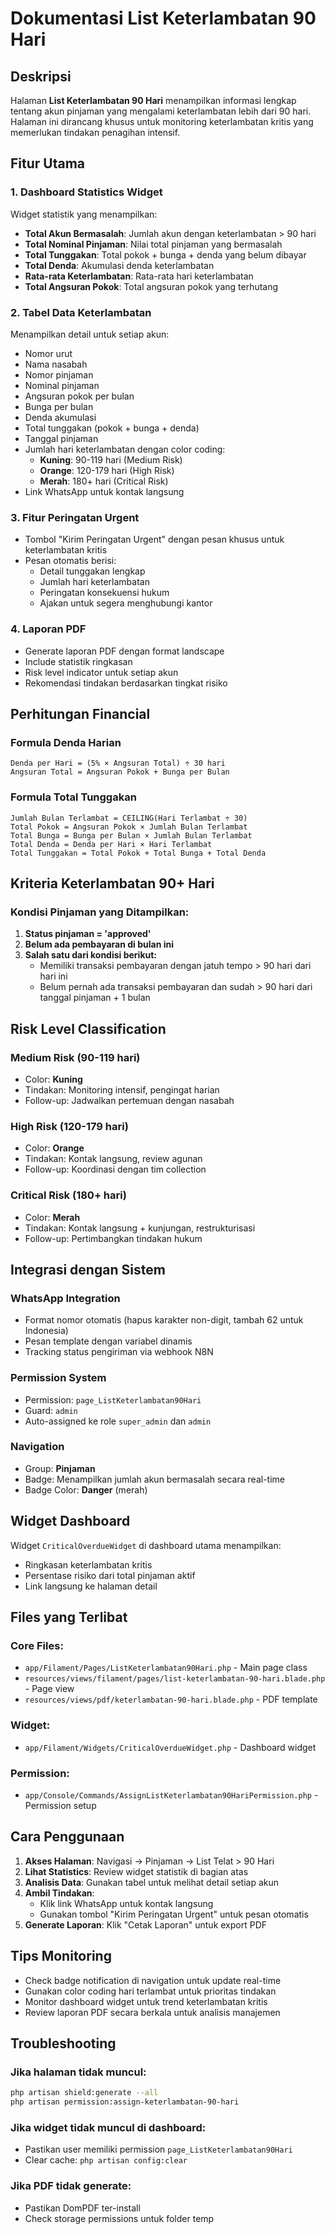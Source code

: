 # Dokumentasi List Keterlambatan 90 Hari

## Deskripsi
Halaman **List Keterlambatan 90 Hari** menampilkan informasi lengkap tentang akun pinjaman yang mengalami keterlambatan lebih dari 90 hari. Halaman ini dirancang khusus untuk monitoring keterlambatan kritis yang memerlukan tindakan penagihan intensif.

## Fitur Utama

### 1. Dashboard Statistics Widget
Widget statistik yang menampilkan:
- **Total Akun Bermasalah**: Jumlah akun dengan keterlambatan > 90 hari
- **Total Nominal Pinjaman**: Nilai total pinjaman yang bermasalah
- **Total Tunggakan**: Total pokok + bunga + denda yang belum dibayar
- **Total Denda**: Akumulasi denda keterlambatan
- **Rata-rata Keterlambatan**: Rata-rata hari keterlambatan
- **Total Angsuran Pokok**: Total angsuran pokok yang terhutang

### 2. Tabel Data Keterlambatan
Menampilkan detail untuk setiap akun:
- Nomor urut
- Nama nasabah
- Nomor pinjaman
- Nominal pinjaman
- Angsuran pokok per bulan
- Bunga per bulan
- Denda akumulasi
- Total tunggakan (pokok + bunga + denda)
- Tanggal pinjaman
- Jumlah hari keterlambatan dengan color coding:
  - **Kuning**: 90-119 hari (Medium Risk)
  - **Orange**: 120-179 hari (High Risk)  
  - **Merah**: 180+ hari (Critical Risk)
- Link WhatsApp untuk kontak langsung

### 3. Fitur Peringatan Urgent
- Tombol "Kirim Peringatan Urgent" dengan pesan khusus untuk keterlambatan kritis
- Pesan otomatis berisi:
  - Detail tunggakan lengkap
  - Jumlah hari keterlambatan
  - Peringatan konsekuensi hukum
  - Ajakan untuk segera menghubungi kantor

### 4. Laporan PDF
- Generate laporan PDF dengan format landscape
- Include statistik ringkasan
- Risk level indicator untuk setiap akun
- Rekomendasi tindakan berdasarkan tingkat risiko

## Perhitungan Financial

### Formula Denda Harian
```
Denda per Hari = (5% × Angsuran Total) ÷ 30 hari
Angsuran Total = Angsuran Pokok + Bunga per Bulan
```

### Formula Total Tunggakan
```
Jumlah Bulan Terlambat = CEILING(Hari Terlambat ÷ 30)
Total Pokok = Angsuran Pokok × Jumlah Bulan Terlambat
Total Bunga = Bunga per Bulan × Jumlah Bulan Terlambat
Total Denda = Denda per Hari × Hari Terlambat
Total Tunggakan = Total Pokok + Total Bunga + Total Denda
```

## Kriteria Keterlambatan 90+ Hari

### Kondisi Pinjaman yang Ditampilkan:
1. **Status pinjaman = 'approved'**
2. **Belum ada pembayaran di bulan ini**
3. **Salah satu dari kondisi berikut:**
   - Memiliki transaksi pembayaran dengan jatuh tempo > 90 hari dari hari ini
   - Belum pernah ada transaksi pembayaran dan sudah > 90 hari dari tanggal pinjaman + 1 bulan

## Risk Level Classification

### Medium Risk (90-119 hari)
- Color: **Kuning**
- Tindakan: Monitoring intensif, pengingat harian
- Follow-up: Jadwalkan pertemuan dengan nasabah

### High Risk (120-179 hari)
- Color: **Orange** 
- Tindakan: Kontak langsung, review agunan
- Follow-up: Koordinasi dengan tim collection

### Critical Risk (180+ hari)
- Color: **Merah**
- Tindakan: Kontak langsung + kunjungan, restrukturisasi
- Follow-up: Pertimbangkan tindakan hukum

## Integrasi dengan Sistem

### WhatsApp Integration
- Format nomor otomatis (hapus karakter non-digit, tambah 62 untuk Indonesia)
- Pesan template dengan variabel dinamis
- Tracking status pengiriman via webhook N8N

### Permission System
- Permission: `page_ListKeterlambatan90Hari`
- Guard: `admin`
- Auto-assigned ke role `super_admin` dan `admin`

### Navigation
- Group: **Pinjaman**
- Badge: Menampilkan jumlah akun bermasalah secara real-time
- Badge Color: **Danger** (merah)

## Widget Dashboard
Widget `CriticalOverdueWidget` di dashboard utama menampilkan:
- Ringkasan keterlambatan kritis
- Persentase risiko dari total pinjaman aktif
- Link langsung ke halaman detail

## Files yang Terlibat

### Core Files:
- `app/Filament/Pages/ListKeterlambatan90Hari.php` - Main page class
- `resources/views/filament/pages/list-keterlambatan-90-hari.blade.php` - Page view
- `resources/views/pdf/keterlambatan-90-hari.blade.php` - PDF template

### Widget:
- `app/Filament/Widgets/CriticalOverdueWidget.php` - Dashboard widget

### Permission:
- `app/Console/Commands/AssignListKeterlambatan90HariPermission.php` - Permission setup

## Cara Penggunaan

1. **Akses Halaman**: Navigasi → Pinjaman → List Telat > 90 Hari
2. **Lihat Statistics**: Review widget statistik di bagian atas
3. **Analisis Data**: Gunakan tabel untuk melihat detail setiap akun
4. **Ambil Tindakan**: 
   - Klik link WhatsApp untuk kontak langsung
   - Gunakan tombol "Kirim Peringatan Urgent" untuk pesan otomatis
5. **Generate Laporan**: Klik "Cetak Laporan" untuk export PDF

## Tips Monitoring

- Check badge notification di navigation untuk update real-time
- Gunakan color coding hari terlambat untuk prioritas tindakan
- Monitor dashboard widget untuk trend keterlambatan kritis
- Review laporan PDF secara berkala untuk analisis manajemen

## Troubleshooting

### Jika halaman tidak muncul:
```bash
php artisan shield:generate --all
php artisan permission:assign-keterlambatan-90-hari
```

### Jika widget tidak muncul di dashboard:
- Pastikan user memiliki permission `page_ListKeterlambatan90Hari`
- Clear cache: `php artisan config:clear`

### Jika PDF tidak generate:
- Pastikan DomPDF ter-install
- Check storage permissions untuk folder temp
